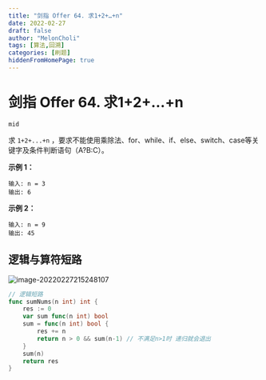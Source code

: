 ```yaml
---
title: "剑指 Offer 64. 求1+2+…+n"
date: 2022-02-27
draft: false
author: "MelonCholi"
tags: [算法,回溯]
categories: [刷题]
hiddenFromHomePage: true
---
```


# 剑指 Offer 64. 求1+2+…+n

`mid`

求 `1+2+...+n` ，要求不能使用乘除法、for、while、if、else、switch、case等关键字及条件判断语句（A?B:C）。

 **示例 1：**

```
输入: n = 3
输出: 6
```

**示例 2：**

```
输入: n = 9
输出: 45
```

## 逻辑与算符短路

![image-20220227215248107](https://markdown-1303167219.cos.ap-shanghai.myqcloud.com/image-20220227215248107.png)

```go
// 逻辑短路
func sumNums(n int) int {
	res := 0
	var sum func(n int) bool
	sum = func(n int) bool {
		res += n
		return n > 0 && sum(n-1) // 不满足n>1时 递归就会退出
	}
	sum(n)
	return res
}
```

